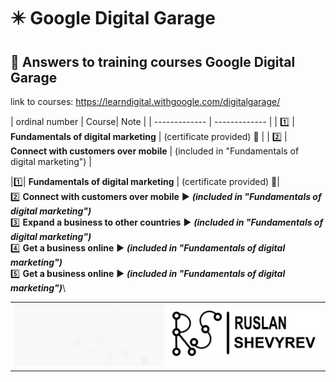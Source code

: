 # :eight_pointed_black_star: Google Digital Garage

## :star2: Answers to training courses Google Digital Garage

link to courses:
https://learndigital.withgoogle.com/digitalgarage/

| ordinal number | Course| Note |
| ------------- | ------------- |
| :one: | **Fundamentals of digital marketing** | (certificate provided) :scroll: |
| :two: | **Connect with customers over mobile** | (included in "Fundamentals of digital marketing") |

|:one:| **Fundamentals of digital marketing** | (certificate provided) :scroll:|\
:two: **Connect with customers over mobile** :arrow_forward: ***(included in "Fundamentals of digital marketing")***\
:three: **Expand a business to other countries** :arrow_forward: ***(included in "Fundamentals of digital marketing")***\
:four: **Get a business online** :arrow_forward: ***(included in "Fundamentals of digital marketing")***\
:five: **Get a business online** :arrow_forward: ***(included in "Fundamentals of digital marketing")***\

<table>
  <tr>
    <td valign="center" width="49%"><img src="https://github.com/Ruslan-Shevyrev/Ruslan-Shevyrev/blob/main/logoRS/logo_mini.gif" title="logo"></td>
    <td valign="center" width="49%"><img src="https://github.com/Ruslan-Shevyrev/Ruslan-Shevyrev/blob/main/logoRS/logoRS_FULL.png" title="RuslanShevyrev"></td>
  </tr>
</table>